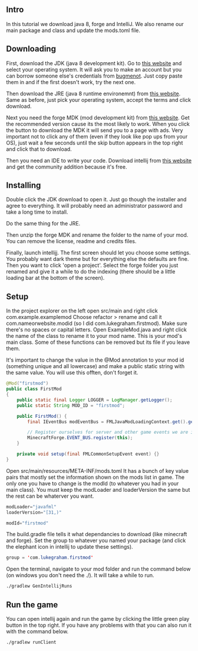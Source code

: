 ## Intro

In this tutorial we download java 8, forge and IntelliJ. We also rename our main package and class and update the mods.toml file.

## Downloading

First, download the JDK (java 8 development kit). Go to [this website](https://www.oracle.com/java/technologies/javase/javase-jdk8-downloads.html) and select your operating system. It will ask you to make an account but you can borrow someone else's credentials from 
[bugmenot](http://bugmenot.com/view/oracle.com). Just copy paste them in and if the first doesn't work, try the next one. 

Then download the JRE (java 8 runtime environemnt) from [this website](https://oracle.com/java/technologies/javase-jre8-downloads.html). 
Same as before, just pick your operating system, accept the terms and click download. 

Next you need the forge MDK (mod development kit) from [this website](https://files.minecraftforge.net/maven/net/minecraftforge/forge/index_1.15.2.html). Get the recommended version cause its the most likely to work. When you click the button to download the MDK it 
will send you to a page with ads. Very important not to click any of them (even if they look like pop ups from your OS), 
just wait a few seconds until the skip button appears in the top right and click that to download. 

Then you need an IDE to write your code. Download intellij from [this website](https://www.jetbrains.com/idea/download) 
and get the community addition because it's free.

## Installing

Double click the JDK download to open it. Just go though the installer and agree to everything. It will probably 
need an administrator password and take a long time to install. 

Do the same thing for the JRE. 

Then unzip the forge MDK and rename the folder to the name of your mod. You can remove the license, readme and credits files.

Finally, launch intellijj. The first screen should let you choose some settings. You probably want dark theme but for everything 
else the defaults are fine. Then you want to click 'open a project'. Select the forge folder you just renamed and give it a while 
to do the indexing (there should be a little loading bar at the bottom of the screen). 

## Setup

In the project explorer on the left open src/main and right click com.example.examplemod 
Choose refactor > rename and call it com.nameorwebsite.modid (so I did com.lukegraham.firstmod).
Make sure there's no spaces or capital letters. Open ExampleMod.java and right click the name of the class 
to rename it to your mod name. This is your mod's main class. Some of these functions can be removed 
but its file if you leave them.  

It's important to change the value in the @Mod annotation to your mod id (something unique and all lowercase) 
and make a public static string with the same value. You will use this offten, don't forget it. 


```java
@Mod("firstmod")
public class FirstMod
{
    public static final Logger LOGGER = LogManager.getLogger();
    public static String MOD_ID = "firstmod";

    public FirstMod() {
        final IEventBus modEventBus = FMLJavaModLoadingContext.get().getModEventBus();

        // Register ourselves for server and other game events we are interested in
        MinecraftForge.EVENT_BUS.register(this);
    }

    private void setup(final FMLCommonSetupEvent event) {}
}
```

Open src/main/resources/META-INF/mods.toml It has a bunch of key value pairs that mostly set the information 
shown on the mods list in game. The only one you have to change is the modId (to whatever you had in your main 
class). You must keep the   modLoader and loaderVersion the same but the rest can be whaterver you want.

```java
modLoader="javafml"
loaderVersion="[31,)"

modId="firstmod"
```

The build.gradle file tells it what dependancies to download (like minecraft and forge). 
Set the group to whatever you named your package (and click the elephant icon in intellij 
to update these settings). 

```java
group = 'com.lukegraham.firstmod'
```

Open the terminal, navigate to your mod folder and run the command below 
(on windows you don't need the ./). It will take a while to run.

```bash
./gradlew GenIntellijRuns
```

## Run the game

You can open intellij again and run the game by clicking the little green play button in the top right. 
If you have any problems with that you can also run it with the command below. 

```bash
./gradlew runClient
```